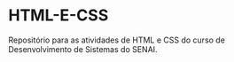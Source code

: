 # HTML-E-CSS
Repositório para as atividades de HTML e CSS do curso de Desenvolvimento de Sistemas do SENAI.
